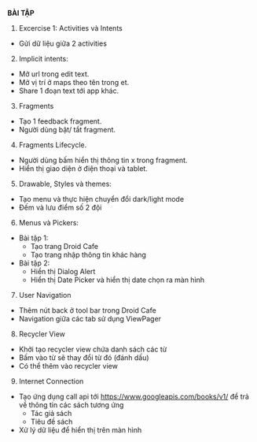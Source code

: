 **BÀI TẬP**

1. Excercise 1: Activities và Intents
- Gửi dữ liệu giữa 2 activities
2. Implicit intents:
- Mở url trong edit text.
- Mở vị trí ở maps theo tên trong et.
- Share 1 đoạn text tới app khác.
3. Fragments
- Tạo 1 feedback fragment.
- Người dùng bật/ tắt fragment.
4. Fragments Lifecycle.
- Người dùng bấm hiển thị thông tin x trong fragment.
- Hiển thị giao diện ở điện thoại và tablet.
5. Drawable, Styles và themes:
- Tạo menu và thực hiện chuyển đổi dark/light mode
- Đếm và lưu điểm số 2 đội
6. Menus và Pickers:
- Bài tập 1:
    - Tạo trang Droid Cafe
    - Tạo trang nhập thông tin khác hàng
- Bài tập 2:
    - Hiển thị Dialog Alert
    - Hiển thị Date Picker và hiển thị date chọn ra màn hình
7. User Navigation 
- Thêm nút back ở tool bar trong Droid Cafe
- Navigation giữa các tab sử dụng ViewPager
8. Recycler View
- Khởi tạo recycler view chứa danh sách các từ
- Bấm vào từ sẽ thay đổi từ đó (đánh dấu)
- Có thể thêm vào recycler view
9. Internet Connection
- Tạo ứng dụng call api tới https://www.googleapis.com/books/v1/ để trả về thông tin các sách tương ứng
    - Tác giả sách
    - Tiêu đề sách
- Xử lý dữ liệu để hiển thị trên màn hình
